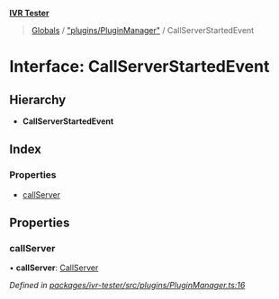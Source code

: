 **[IVR Tester](../README.md)**

> [Globals](../README.md) / ["plugins/PluginManager"](../modules/_plugins_pluginmanager_.md) / CallServerStartedEvent

# Interface: CallServerStartedEvent

## Hierarchy

* **CallServerStartedEvent**

## Index

### Properties

* [callServer](_plugins_pluginmanager_.callserverstartedevent.md#callserver)

## Properties

### callServer

•  **callServer**: [CallServer](_testing_twiliocallserver_.callserver.md)

*Defined in [packages/ivr-tester/src/plugins/PluginManager.ts:16](https://github.com/SketchingDev/ivr-tester/blob/8e79354/packages/ivr-tester/src/plugins/PluginManager.ts#L16)*
